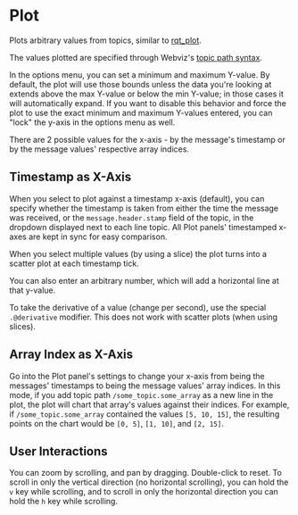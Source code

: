# Plot

Plots arbitrary values from topics, similar to [rqt_plot](http://wiki.ros.org/rqt_plot).

The values plotted are specified through Webviz's [topic path syntax](/help/topic-path-syntax).

In the options menu, you can set a minimum and maximum Y-value. By default, the plot will use those bounds unless the data you're looking at extends above the max Y-value or below the min Y-value; in those cases it will automatically expand. If you want to disable this behavior and force the plot to use the exact minimum and maximum Y-values entered, you can "lock" the y-axis in the options menu as well.

There are 2 possible values for the x-axis - by the message's timestamp or by the message values' respective array indices.

## Timestamp as X-Axis

When you select to plot against a timestamp x-axis (default), you can specify whether the timestamp is taken from either the time the message was received, or the `message.header.stamp` field of the topic, in the dropdown displayed next to each line topic. All Plot panels' timestamped x-axes are kept in sync for easy comparison.

When you select multiple values (by using a slice) the plot turns into a scatter plot at each timestamp tick.

You can also enter an arbitrary number, which will add a horizontal line at that y-value.

To take the derivative of a value (change per second), use the special `.@derivative` modifier. This does not work with scatter plots (when using slices).

## Array Index as X-Axis

Go into the Plot panel's settings to change your x-axis from being the messages' timestamps to being the message values' array indices. In this mode, if you add topic path `/some_topic.some_array` as a new line in the plot, the plot will chart that array's values against their indices. For example, if `/some_topic.some_array` contained the values `[5, 10, 15]`, the resulting points on the chart would be `[0, 5]`, `[1, 10]`, and `[2, 15]`.

## User Interactions

You can zoom by scrolling, and pan by dragging. Double-click to reset. To scroll in only the vertical direction (no horizontal scrolling), you can hold the `v` key while scrolling, and to scroll in only the horizontal direction you can hold the `h` key while scrolling.